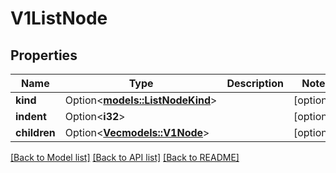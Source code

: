 # V1ListNode

## Properties

Name | Type | Description | Notes
------------ | ------------- | ------------- | -------------
**kind** | Option<[**models::ListNodeKind**](ListNodeKind.md)> |  | [optional]
**indent** | Option<**i32**> |  | [optional]
**children** | Option<[**Vec<models::V1Node>**](v1Node.md)> |  | [optional]

[[Back to Model list]](../README.md#documentation-for-models) [[Back to API list]](../README.md#documentation-for-api-endpoints) [[Back to README]](../README.md)


